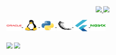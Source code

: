 ##
<div align="center">
  <a href="https://github.com/marcus-monteiro">
  <img height="180em" src="https://github-readme-stats.vercel.app/api?username=marcus-monteiro&show_icons=true&theme=radical&include_all_commits=true&count_private=true"/>
  <img height="180em" src="https://github-readme-stats.vercel.app/api/top-langs/?username=marcus-monteiro&layout=compact&langs_count=7&theme=radical"/>
</div>

<div style="display: inline_block"><br>
  <img align="center" alt="Marcus-Oracle" height="30" width="40" src="https://raw.githubusercontent.com/devicons/devicon/master/icons/oracle/oracle-original.svg">
  <img align="center" alt="Marcus-Linux" height="30" width="40" src="https://raw.githubusercontent.com/devicons/devicon/master/icons/linux/linux-original.svg">
  <img align="center" alt="Marcus-Python" height="30" width="40" src="https://raw.githubusercontent.com/devicons/devicon/master/icons/python/python-original.svg">
  <img align="center" alt="Marcus-Flask" height="30" width="40" src="https://raw.githubusercontent.com/devicons/devicon/master/icons/flask/flask-original.svg">
  <img align="center" alt="Marcus-Flutter" height="30" width="40" src="https://raw.githubusercontent.com/devicons/devicon/master/icons/flutter/flutter-original.svg">
  <img align="center" alt="Marcus-Nginx" height="30" width="40" src="https://raw.githubusercontent.com/devicons/devicon/master/icons/nginx/nginx-original.svg">
</div>

##
 
<div> 
  <a href = "mailto:mvdsmonteiro@gmail.com"><img src="https://img.shields.io/badge/-Gmail-%23333?style=for-the-badge&logo=gmail&logoColor=white" target="_blank"></a>
  <a href="https://www.linkedin.com/in/marcus-monteiro-51b6a570" target="_blank"><img src="https://img.shields.io/badge/-LinkedIn-%230077B5?style=for-the-badge&logo=linkedin&logoColor=white" target="_blank"></a> 
 
</div>
